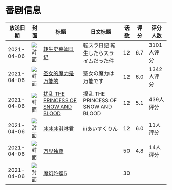 # 番剧信息

|放送日期|封面|标题|日文标题|话数|评分|评分人数|
|---|---|---|---|---|---|---|
|2021-04-06|![封面](https://lain.bgm.tv/pic/cover/c/4f/2f/299673_l8B8U.jpg)|[转生史莱姆日记](https://bangumi.tv/subject/299673)|転スラ日記 転生したらスライムだった件|12|6.7|3101人评分|
|2021-04-06|![封面](https://lain.bgm.tv/pic/cover/c/36/cc/314518_J4tW4.jpg)|[圣女的魔力是万能的](https://bangumi.tv/subject/314518)|聖女の魔力は万能です|12|6.0|1342人评分|
|2021-04-06|![封面](https://lain.bgm.tv/pic/cover/c/34/c3/327519_1e671.jpg)|[扰乱 THE PRINCESS OF SNOW AND BLOOD](https://bangumi.tv/subject/327519)|擾乱 THE PRINCESS OF SNOW AND BLOOD|12|5.1|439人评分|
|2021-04-06|![封面](https://lain.bgm.tv/pic/cover/c/7f/de/327771_rn6Y5.jpg)|[冰冰冰淇淋君](https://bangumi.tv/subject/327771)|iiiあいすくりん|12|6.0|11人评分|
|2021-04-06|![封面](https://lain.bgm.tv/pic/cover/c/de/f5/332291_9MZbG.jpg)|[万界独尊](https://bangumi.tv/subject/332291)||50|4.8|14人评分|
|2021-04-06|![封面](https://lain.bgm.tv/pic/cover/c/d7/10/499362_6sRhC.jpg)|[魔幻陀螺5](https://bangumi.tv/subject/499362)||30|||
